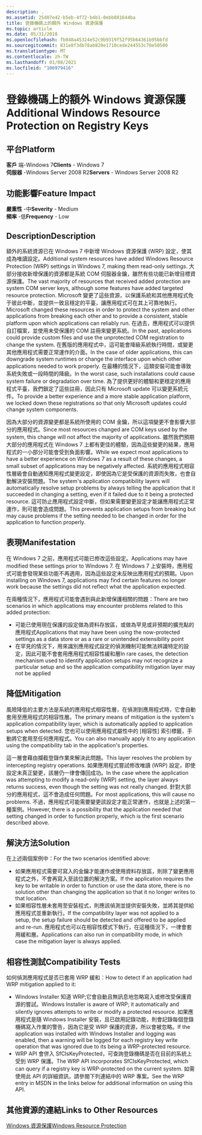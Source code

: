 ```yaml
---
description: .
ms.assetid: 25d07e42-b5eb-4f72-b4b1-0ebb881644ba
title: 登錄機碼上的額外 Windows 資源保護
ms.topic: article
ms.date: 05/31/2018
ms.openlocfilehash: fb048a45324e52c9b9319f52f95b64361b95bbfd
ms.sourcegitcommit: 831e8f3db78ab820e1710cede244553c70e50500
ms.translationtype: MT
ms.contentlocale: zh-TW
ms.lasthandoff: 01/08/2021
ms.locfileid: "106979416"
---
```

# <a name="additional-windows-resource-protection-on-registry-keys"></a><span data-ttu-id="b421b-103">登錄機碼上的額外 Windows 資源保護</span><span class="sxs-lookup"><span data-stu-id="b421b-103">Additional Windows Resource Protection on Registry Keys</span></span>

## <a name="platform"></a><span data-ttu-id="b421b-104">平台</span><span class="sxs-lookup"><span data-stu-id="b421b-104">Platform</span></span>

<span data-ttu-id="b421b-105">**客戶** 端-Windows 7</span><span class="sxs-lookup"><span data-stu-id="b421b-105">**Clients** - Windows 7</span></span>  
<span data-ttu-id="b421b-106">**伺服器** -Windows Server 2008 R2</span><span class="sxs-lookup"><span data-stu-id="b421b-106">**Servers** - Windows Server 2008 R2</span></span>  









## <a name="feature-impact"></a><span data-ttu-id="b421b-107">功能影響</span><span class="sxs-lookup"><span data-stu-id="b421b-107">Feature Impact</span></span>

<span data-ttu-id="b421b-108">**嚴重性** -中</span><span class="sxs-lookup"><span data-stu-id="b421b-108">**Severity** - Medium</span></span>  
<span data-ttu-id="b421b-109">**頻率** -低</span><span class="sxs-lookup"><span data-stu-id="b421b-109">**Frequency** - Low</span></span>  


## <a name="description"></a><span data-ttu-id="b421b-110">Description</span><span class="sxs-lookup"><span data-stu-id="b421b-110">Description</span></span>

<span data-ttu-id="b421b-111">額外的系統資源已在 Windows 7 中新增 Windows 資源保護 (WRP) 設定，使其成為唯讀設定。</span><span class="sxs-lookup"><span data-stu-id="b421b-111">Additional system resources have added Windows Resource Protection (WRP) settings in Windows 7, making them read-only settings.</span></span> <span data-ttu-id="b421b-112">大部分接收新增保護的資源都是系統 COM 伺服器金鑰，雖然有些功能已新增目標資源保護。</span><span class="sxs-lookup"><span data-stu-id="b421b-112">The vast majority of resources that received added protection are system COM server keys, although some features have added targeted resource protection.</span></span> <span data-ttu-id="b421b-113">Microsoft 變更了這些資源，以保護系統和其他應用程式免于彼此中斷，並提供一致且穩定的平臺，讓應用程式可在其上可靠地執行。</span><span class="sxs-lookup"><span data-stu-id="b421b-113">Microsoft changed these resources in order to protect the system and other applications from breaking each other and to provide a consistent, stable platform upon which applications can reliably run.</span></span> <span data-ttu-id="b421b-114">在過去，應用程式可以提供自訂檔案，並使用未受保護的 COM 註冊來變更系統。</span><span class="sxs-lookup"><span data-stu-id="b421b-114">In the past, applications could provide custom files and use the unprotected COM registration to change the system.</span></span> <span data-ttu-id="b421b-115">在舊版的應用程式中，這可能會降級系統執行時間，或變更其他應用程式需要正常運作的介面。</span><span class="sxs-lookup"><span data-stu-id="b421b-115">In the case of older applications, this can downgrade system runtimes or change the interface upon which other applications needed to work properly.</span></span> <span data-ttu-id="b421b-116">在最糟的情況下，這類安裝可能會導致系統失敗或一段時間的降級。</span><span class="sxs-lookup"><span data-stu-id="b421b-116">In the worst case, such installations could cause system failure or degradation over time.</span></span> <span data-ttu-id="b421b-117">為了提供更好的體驗和更穩定的應用程式平臺，我們鎖定了這些註冊，因此只有 Microsoft update 可以變更系統元件。</span><span class="sxs-lookup"><span data-stu-id="b421b-117">To provide a better experience and a more stable application platform, we locked down these registrations so that only Microsoft updates could change system components.</span></span>

<span data-ttu-id="b421b-118">因為大部分的資源變更都是系統所使用的 COM 金鑰，所以這項變更不會影響大部分的應用程式。</span><span class="sxs-lookup"><span data-stu-id="b421b-118">Since most resources changed are COM keys used by the system, this change will not affect the majority of applications.</span></span> <span data-ttu-id="b421b-119">雖然我們預期大部分的應用程式在 Windows 7 上都有更佳的體驗，因為這些變更的結果，應用程式的一小部分可能會受到負面影響。</span><span class="sxs-lookup"><span data-stu-id="b421b-119">While we expect most applications to have a better experience on Windows 7 as a result of these changes, a small subset of applications may be negatively affected.</span></span> <span data-ttu-id="b421b-120">系統的應用程式相容性層級會自動通知應用程式變更設定，即使因為它是受保護的資源而失敗，也會自動解決安裝問題。</span><span class="sxs-lookup"><span data-stu-id="b421b-120">The system's application compatibility layers will automatically resolve setup problems by always telling the application that it succeeded in changing a setting, even if it failed due to it being a protected resource.</span></span> <span data-ttu-id="b421b-121">這可防止應用程式設定中斷，但如果需要變更設定才能讓應用程式正常運作，則可能會造成問題。</span><span class="sxs-lookup"><span data-stu-id="b421b-121">This prevents application setups from breaking but may cause problems if the setting needed to be changed in order for the application to function properly.</span></span>

## <a name="manifestation"></a><span data-ttu-id="b421b-122">表現</span><span class="sxs-lookup"><span data-stu-id="b421b-122">Manifestation</span></span>

<span data-ttu-id="b421b-123">在 Windows 7 之前，應用程式可能已修改這些設定。</span><span class="sxs-lookup"><span data-stu-id="b421b-123">Applications may have modified these settings prior to Windows 7.</span></span> <span data-ttu-id="b421b-124">在 Windows 7 上安裝時，應用程式可能會發現某些功能不再適用，因為這些設定未反映出應用程式的預期。</span><span class="sxs-lookup"><span data-stu-id="b421b-124">Upon installing on Windows 7, applications may find certain features no longer work because the settings did not reflect what the application expected.</span></span>

<span data-ttu-id="b421b-125">在兩種情況下，應用程式可能會遇到與此新增保護相關的問題：</span><span class="sxs-lookup"><span data-stu-id="b421b-125">There are two scenarios in which applications may encounter problems related to this added protection:</span></span>

-   <span data-ttu-id="b421b-126">可能已使用現在保護的設定做為資料存放區，或做為罕見或非預期的擴充點的應用程式</span><span class="sxs-lookup"><span data-stu-id="b421b-126">Applications that may have been using the now-protected settings as a data store or as a rare or unintended extensibility point</span></span>
-   <span data-ttu-id="b421b-127">在罕見的情況下，用來識別應用程式設定的偵測機制可能無法辨識特定的設定，因此可能不會套用應用程式相容性緩和層</span><span class="sxs-lookup"><span data-stu-id="b421b-127">In rare cases, the detection mechanism used to identify application setups may not recognize a particular setup and so the application compatibility mitigation layer may not be applied</span></span>

## <a name="mitigation"></a><span data-ttu-id="b421b-128">降低</span><span class="sxs-lookup"><span data-stu-id="b421b-128">Mitigation</span></span>

<span data-ttu-id="b421b-129">風險降低的主要方法是系統的應用程式相容性層，在偵測到應用程式時，它會自動套用至應用程式的相容性層。</span><span class="sxs-lookup"><span data-stu-id="b421b-129">The primary means of mitigation is the system's application compatibility layer, which is automatically applied to application setups when detected.</span></span> <span data-ttu-id="b421b-130">您也可以使用應用程式屬性中的 [相容性] 索引標籤，手動將它套用至任何應用程式。</span><span class="sxs-lookup"><span data-stu-id="b421b-130">You can also manually apply it to any application using the compatibility tab in the application's properties.</span></span>

<span data-ttu-id="b421b-131">這一層會藉由攔截登錄作業來解決此問題。</span><span class="sxs-lookup"><span data-stu-id="b421b-131">This layer resolves the problem by intercepting registry operations.</span></span> <span data-ttu-id="b421b-132">如果應用程式嘗試修改唯讀 (WRP) 設定，即使設定未真正變更，該層仍一律會傳回成功。</span><span class="sxs-lookup"><span data-stu-id="b421b-132">In the case where the application was attempting to modify a read-only (WRP) setting, the layer always returns success, even though the setting was not really changed.</span></span> <span data-ttu-id="b421b-133">針對大部分的應用程式，這不會造成任何問題。</span><span class="sxs-lookup"><span data-stu-id="b421b-133">For most applications, this will cause no problems.</span></span> <span data-ttu-id="b421b-134">不過，應用程式可能需要變更該設定才能正常運作，也就是上述的第一種案例。</span><span class="sxs-lookup"><span data-stu-id="b421b-134">However, there is a possibility that the application needed that setting changed in order to function properly, which is the first scenario described above.</span></span>

## <a name="solution"></a><span data-ttu-id="b421b-135">解決方法</span><span class="sxs-lookup"><span data-stu-id="b421b-135">Solution</span></span>

<span data-ttu-id="b421b-136">在上述兩個案例中：</span><span class="sxs-lookup"><span data-stu-id="b421b-136">For the two scenarios identified above:</span></span>

-   <span data-ttu-id="b421b-137">如果應用程式需要可寫入的金鑰才能運作或使用資料存放區，則除了變更應用程式之外，不會再寫入至該位置的解決方案。</span><span class="sxs-lookup"><span data-stu-id="b421b-137">If the application requires the key to be writable in order to function or use the data store, there is no solution other than changing the application so that it no longer writes to that location.</span></span>
-   <span data-ttu-id="b421b-138">如果相容性層未套用至安裝程式，則應該偵測並提供安裝失敗，並將其提供給應用程式並重新執行。</span><span class="sxs-lookup"><span data-stu-id="b421b-138">If the compatibility layer was not applied to a setup, the setup failure should be detected and offered to be applied and re-run.</span></span> <span data-ttu-id="b421b-139">應用程式也可以在相容性模式下執行，在這種情況下，一律會套用緩和層。</span><span class="sxs-lookup"><span data-stu-id="b421b-139">Applications can also run in compatibility mode, in which case the mitigation layer is always applied.</span></span>

## <a name="compatibility-tests"></a><span data-ttu-id="b421b-140">相容性測試</span><span class="sxs-lookup"><span data-stu-id="b421b-140">Compatibility Tests</span></span>

<span data-ttu-id="b421b-141">如何偵測應用程式是否已套用 WRP 緩和：</span><span class="sxs-lookup"><span data-stu-id="b421b-141">How to detect if an application had WRP mitigation applied to it:</span></span>

-   <span data-ttu-id="b421b-142">Windows Installer 知道 WRP;它會自動且無訊息地忽略寫入或修改受保護資源的嘗試。</span><span class="sxs-lookup"><span data-stu-id="b421b-142">Windows Installer is aware of WRP; it automatically and silently ignores attempts to write or modify a protected resource.</span></span> <span data-ttu-id="b421b-143">如果應用程式是隨 Windows Installer 安裝，且已啟用記錄功能，則會記錄每個登錄機碼寫入作業的警告，因為它是受 WRP 保護的資源，所以會被忽略。</span><span class="sxs-lookup"><span data-stu-id="b421b-143">If the application was installed with Windows Installer and logging was enabled, then a warning will be logged for each registry key write operation that was ignored due to its being a WRP-protected resource.</span></span>
-   <span data-ttu-id="b421b-144">WRP API 會併入 SfCIsKeyProtected，可查詢登錄機碼是否在目前的系統上受到 WRP 保護。</span><span class="sxs-lookup"><span data-stu-id="b421b-144">The WRP API incorporates SfCIsKeyProtected, which can query if a registry key is WRP-protected on the current system.</span></span> <span data-ttu-id="b421b-145">如需使用此 API 的詳細資訊，請參閱下列連結中的 WRP 專案。</span><span class="sxs-lookup"><span data-stu-id="b421b-145">See the WRP entry in MSDN in the links below for additional information on using this API.</span></span>

## <a name="links-to-other-resources"></a><span data-ttu-id="b421b-146">其他資源的連結</span><span class="sxs-lookup"><span data-stu-id="b421b-146">Links to Other Resources</span></span>

<dl>

[<span data-ttu-id="b421b-147">Windows 資源保護</span><span class="sxs-lookup"><span data-stu-id="b421b-147">Windows Resource Protection</span></span>](/windows/desktop/Wfp/windows-resource-protection-portal)  
</dl>

 

 
